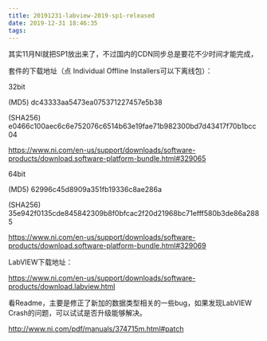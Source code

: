 ```yaml
---
title: 20191231-labview-2019-sp1-released
date: 2019-12-31 18:46:35
tags:
---
```


其实11月NI就把SP1放出来了，不过国内的CDN同步总是要花不少时间才能完成，

套件的下载地址（点 Individual Offline Installers可以下离线包）：

 32bit

(MD5) dc43333aa5473ea075371227457e5b38

(SHA256) e0466c100aec6c6e752076c6514b63e19fae71b982300bd7d43417f70b1bcc04

 https://www.ni.com/en-us/support/downloads/software-products/download.software-platform-bundle.html#329065

64bit

(MD5) 62996c45d8909a351fb19336c8ae286a

(SHA256) 35e942f0135cde845842309b8f0bfcac2f20d21968bc71efff580b3de86a2885

https://www.ni.com/en-us/support/downloads/software-products/download.software-platform-bundle.html#329069

 

LabVIEW下载地址：

https://www.ni.com/en-us/support/downloads/software-products/download.labview.html

 

看Readme，主要是修正了新加的数据类型相关的一些bug，如果发现LabVIEW Crash的问题，可以试试是否升级能够解决。

 http://www.ni.com/pdf/manuals/374715m.html#patch
